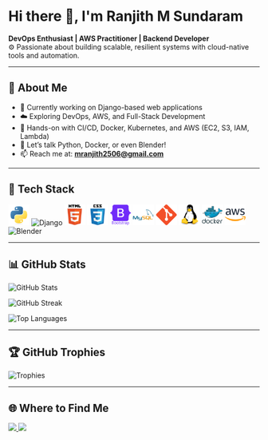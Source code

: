 # Hi there 👋, I'm Ranjith M Sundaram

**DevOps Enthusiast | AWS Practitioner | Backend Developer**  
⚙️ Passionate about building scalable, resilient systems with cloud-native tools and automation.

---

## 🚀 About Me
- 🔧 Currently working on Django-based web applications  
- ☁️ Exploring DevOps, AWS, and Full-Stack Development  
- 🐳 Hands-on with CI/CD, Docker, Kubernetes, and AWS (EC2, S3, IAM, Lambda)  
- 💬 Let’s talk Python, Docker, or even Blender!  
- 📫 Reach me at: **mranjith2506@gmail.com**

---

## 🗿 Tech Stack
<p align="left">
  <img src="https://raw.githubusercontent.com/devicons/devicon/master/icons/python/python-original.svg" alt="Python" width="42" height="42"/>
  <img src="https://cdn.worldvectorlogo.com/logos/django.svg" alt="Django" width="42" height="42"/>
  <img src="https://raw.githubusercontent.com/devicons/devicon/master/icons/html5/html5-original-wordmark.svg" alt="HTML5" width="42" height="42"/>
  <img src="https://raw.githubusercontent.com/devicons/devicon/master/icons/css3/css3-original-wordmark.svg" alt="CSS3" width="42" height="42"/>
  <img src="https://raw.githubusercontent.com/devicons/devicon/master/icons/bootstrap/bootstrap-plain-wordmark.svg" alt="Bootstrap" width="42" height="42"/>
  <img src="https://raw.githubusercontent.com/devicons/devicon/master/icons/mysql/mysql-original-wordmark.svg" alt="MySQL" width="42" height="42"/>
  <img src="https://raw.githubusercontent.com/devicons/devicon/master/icons/git/git-original.svg" alt="Git" width="42" height="42"/>
  <img src="https://raw.githubusercontent.com/devicons/devicon/master/icons/linux/linux-original.svg" alt="Linux" width="42" height="42"/>
  <img src="https://raw.githubusercontent.com/devicons/devicon/master/icons/docker/docker-original-wordmark.svg" alt="Docker" width="42" height="42"/>
  <img src="https://raw.githubusercontent.com/devicons/devicon/master/icons/amazonwebservices/amazonwebservices-original-wordmark.svg" alt="AWS" width="42" height="42"/>
  <img src="https://download.blender.org/branding/community/blender_community_badge_white.svg" alt="Blender" width="42" height="42"/>
</p>

---

## 📊 GitHub Stats
<p align="left">
  <img src="https://github-readme-stats.vercel.app/api?username=rxnjitth&show_icons=true&theme=radical" alt="GitHub Stats" />
</p>
<p align="left">
  <img src="https://github-readme-streak-stats.herokuapp.com/?user=rxnjitth&theme=radical" alt="GitHub Streak" />
</p>
<p align="left">
  <img src="https://github-readme-stats.vercel.app/api/top-langs?username=rxnjitth&layout=compact&theme=radical" alt="Top Languages" />
</p>

---

## 🏆 GitHub Trophies
<p align="left">
  <img src="https://github-profile-trophy.vercel.app/?username=rxnjitth&theme=onedark" alt="Trophies" />
</p>

---

## 🌐 Where to Find Me
<p>
  <a href="https://www.linkedin.com/in/ranjithmsundaram/" target="_blank">
    <img src="https://img.shields.io/badge/LinkedIn-0077B5?style=for-the-badge&logo=linkedin&logoColor=white" />
  </a>
  <a href="https://www.instagram.com/rxnjitth/" target="_blank">
    <img src="https://img.shields.io/badge/Instagram-E4405F?style=for-the-badge&logo=instagram&logoColor=white" />
  </a>
</p>
